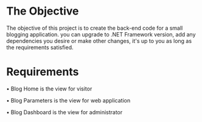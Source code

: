 # The Objective

The objective of this project is to create the back-end code for a small blogging application. you can upgrade to .NET Framework version, add any dependencies you desire or make other changes, it's up to you as long as the requirements satisfied.

# Requirements
 • Blog Home is the view for visitor
  
• Blog Parameters is the view for web application

• Blog Dashboard is the view for administrator 


